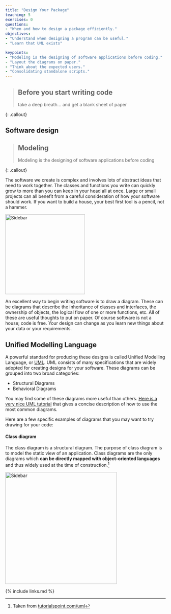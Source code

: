 ```yaml
---
title: "Design Your Package"
teaching: 5
exercises: 0
questions:
- "When and how to design a package efficiently."
objectives:
- "Understand when designing a program can be useful."
- "Learn that UML exists"

keypoints:
- "Modeling is the designing of software applications before coding."
- "Layout the diagrams on paper."
- "Think about the expected users."
- "Consolidating standalone scripts."
---
```


> ## Before you start writing code
>
> take a deep breath... and get a blank sheet of paper
>
{: .callout}


## Software design
> ## Modeling
>
> Modeling is the designing of software applications before coding
>
{: .callout}

The software we create is complex and involves lots of abstract ideas that need to work together. The classes and functions you write can quickly grow to more than you can keep in your head all at once. Large or small projects can all benefit from a careful consideration of how your software should work. If you want to build a house, your best first tool is a pencil, not a hammer.

<img src="{{ page.root }}/fig/software_paradigm.png" alt="Sidebar" width="250px" style="float:center" />

An excellent way to begin writing software is to draw a diagram. These can be diagrams that describe the inheritance of classes and interfaces, the ownership of objects, the logical flow of one or more functions, etc. All of these are useful thoughts to put on paper. Of course software is not a house; code is free. Your design can change as you learn new things about your data or your requirements.



## Unified Modelling Language

A powerful standard for producing these designs is called Unified Modelling Language, or [UML](https://www.uml.org/what-is-uml.htm). UML consists of many specifications that are widely adopted for creating designs for your software. These diagrams can be grouped into two broad categories:
* Structural Diagrams
* Behavioral Diagrams

You may find some of these diagrams more useful than others. [Here is a very nice UML tutorial](https://www.tutorialspoint.com/uml/) that gives a concise description of how to use the most common diagrams.

Here are a few specific examples of diagrams that you may want to try drawing for your code:

#### Class diagram 

The class diagram is a structural diagram. The purpose of class diagram is to model the static view of an application. Class diagrams are the only diagrams which __can be directly mapped with object-oriented languages__ and thus widely used at the time of construction.[^1]

<img src="{{ page.root }}/fig/uml_class_diagram.jpg" alt="Sidebar" height="350px" style="float:center" />



[^1]: Taken from [tutorialspoint.com/uml](https://www.tutorialspoint.com/uml/)

{% include links.md %}

